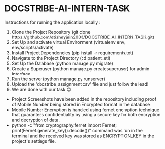 # DOCSTRIBE-AI-INTERN-TASK
Instructions for running the application locally :
1. Clone the Project Repository (git clone https://github.com/atishayjain2003/DOCSTRIBE-AI-INTERN-TASK.git)
2. Set Up and activate virtual Environment (virtualenv env, env/scripts/activate)
3. Install Project Dependencies (pip install -r requirements.txt)
4. Navigate to the Project Directory (cd patient_etl)
5. Set Up the Database (python manage.py migrate)
6. Create a Superuser (python manage.py createsuperuser) for admin interface
7. Run the server (python manage.py runserver)
8. Upload the 'docstribe_assignment.csv' file and just follow the lead!
9. We are done with our task 😊 
* Project Screenshots have been added in the repository including proof of Mobile Number being stored in Encrypted format in the database
* Mobile Number Encryption is handled using fernet encryption technique that guarantees confidentiality by using a secure key for both encryption and decryption of data.
* python -c "from cryptography.fernet import Fernet; print(Fernet.generate_key().decode())" command was run in the terminal and the received key was stored as ENCRYPTION_KEY in the project's settings file.
  
